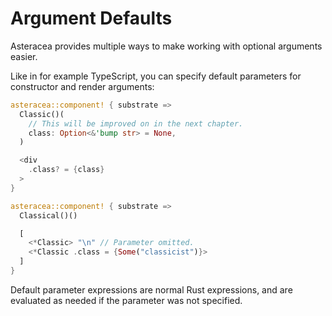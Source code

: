 # Argument Defaults

Asteracea provides multiple ways to make working with optional arguments easier.

Like in for example TypeScript, you can specify default parameters for constructor and render arguments:

```rust asteracea=Classical
asteracea::component! { substrate =>
  Classic()(
    // This will be improved on in the next chapter.
    class: Option<&'bump str> = None,
  )

  <div
    .class? = {class}
  >
}

asteracea::component! { substrate =>
  Classical()()

  [
    <*Classic> "\n" // Parameter omitted.
    <*Classic .class = {Some("classicist")}>
  ]
}
```

Default parameter expressions are normal Rust expressions, and are evaluated as needed if the parameter was not specified.

<!-- TODO: Figure out if default parameter expressions can see other parameters, if yes which, and then clarify that here. -->